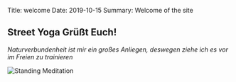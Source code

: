 Title: welcome
Date: 2019-10-15
Summary: Welcome of the site

## Street Yoga Grüßt Euch!

_Naturverbundenheit ist mir ein großes Anliegen, 
deswegen ziehe ich es vor im Freien zu trainieren_


![Standing Meditation]({static}/images/Standing_Meditation.jpg)

